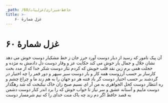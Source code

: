 ```yaml
---
_path: /حافظ-شیرازی/غزلیات/60
title: >-
    غزل شمارهٔ ۶۰
---
```

# غزل شمارهٔ ۶۰

آن پیک نامور که رسید از دیار دوست
آورد حرز جان ز خط مشکبار دوست
خوش می دهد نشان جلال و جمال یار
خوش می کند حکایت عز و وقار دوست
دل دادمش به مژده و خجلت همی برم
زین نقد قلب خویش که کردم نثار دوست
شکر خدا که از مدد بخت کارساز
بر حسب آرزوست همه کار و بار دوست
سیر سپهر و دور قمر را چه اختیار
در گردشند بر حسب اختیار دوست
گر باد فتنه هر دو جهان را به هم زند
ما و چراغ چشم و ره انتظار دوست
کحل الجواهری به من آر ای نسیم صبح
زان خاک نیکبخت که شد رهگذار دوست
ماییم و آستانه عشق و سر نیاز
تا خواب خوش که را برد اندر کنار دوست
دشمن به قصد حافظ اگر دم زند چه باک
منت خدای را که نیم شرمسار دوست
